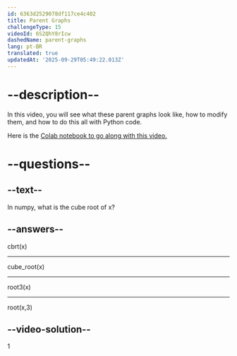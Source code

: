 ```yaml
---
id: 6363d2529078df117ce4c402
title: Parent Graphs
challengeType: 15
videoId: 6S2QhY8rIcw
dashedName: parent-graphs
lang: pt-BR
translated: true
updatedAt: '2025-09-29T05:49:22.013Z'
---
```


# --description--

In this video, you will see what these parent graphs look like, how to modify them, and how to do this all with Python code.

Here is the <a href="https://colab.research.google.com/drive/1uwKuaHCC2WCUFKmXW-5NqWUlEP9ak7Pz?usp=sharing" target="_blank" rel="noopener noreferrer nofollow">Colab notebook to go along with this video.</a>

# --questions--

## --text--

In numpy, what is the cube root of x?

## --answers--

cbrt(x)

---

cube_root(x)

---

root3(x)

---

root(x,3)

## --video-solution--

1

